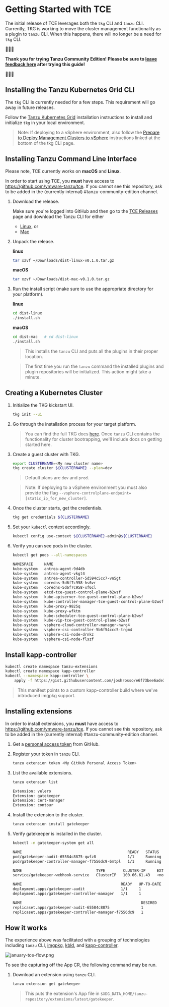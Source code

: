 # Getting Started with TCE

The initial release of TCE leverages both the `tkg` CLI and `tanzu` CLI.
Currently, TKG is working to move the cluster management functionality as a
plugin to `tanzu` CLI. When this happens, there will no longer be a need for
`tkg` CLI.

🚨🚨🚨

**Thank you for trying Tanzu Community Edition! Please be sure to [leave
feedback
here](https://github.com/vmware-tanzu/tce/issues/new?assignees=&labels=feedback&template=feedback-on-tanzu-community-edition-template.md&title=)
after trying this guide!**

🚨🚨🚨

## Installing the Tanzu Kubernetes Grid CLI

The `tkg` CLI is currently needed for a few steps. This requirement will go
away in future releases.

Follow the [Tanzu Kubernetes
Grid](https://docs.vmware.com/en/VMware-Tanzu-Kubernetes-Grid/1.1/vmware-tanzu-kubernetes-grid-11/GUID-install-tkg-set-up-tkg.html)
installation instructions to install and initialize `tkg` in your local
environment.

> Note: If deploying to a vSphere environment, also follow the [Prepare to
  Deploy Management Clusters to
  vSphere](https://docs.vmware.com/en/VMware-Tanzu-Kubernetes-Grid/1.1/vmware-tanzu-kubernetes-grid-11/GUID-install-tkg-vsphere.html)
  instructions linked at the bottom of the tkg CLI page.

## Installing Tanzu Command Line Interface

Please note, TCE currently works on **macOS** and **Linux**.

In order to start using TCE, you **must** have access to
https://github.com/vmware-tanzu/tce. If you cannot see this repository, ask to
be added in the (currently internal) #tanzu-community-edition channel.

1. Download the release.

    Make sure you're logged into GitHub and then go to the [TCE Releases](https://github.com/vmware-tanzu/tce/releases/tag/v0.1.0) page and download the Tanzu CLI for either

    * [Linux](https://github.com/vmware-tanzu/tce/releases/download/v0.1.0/dist-linux-v0.1.0.tar.gz), or
    * [Mac](https://github.com/vmware-tanzu/tce/releases/download/v0.1.0/dist-mac-v0.1.0.tar.gz)

1. Unpack the release.

    **linux**

    ```sh
    tar xzvf ~/Downloads/dist-linux-v0.1.0.tar.gz
    ```

    **macOS**

    ```sh
    tar xzvf ~/Downloads/dist-mac-v0.1.0.tar.gz
    ```

1. Run the install script (make sure to use the appropriate directory for your platform).

    **linux**

    ```sh
    cd dist-linux
    ./install.sh
    ```

    **macOS**

    ```sh
    cd dist-mac   # cd dist-linux
    ./install.sh
    ```

    > This installs the `tanzu` CLI and puts all the plugins in their proper
    location.
    
    > The first time you run the `tanzu` command the installed plugins and plugin repositories will be initialized. This action might take a minute.

## Creating a Kubernetes Cluster

1. Initialize the TKG kickstart UI.

    ```sh
    tkg init --ui
    ```

1. Go through the installation process for your target platform.

    > You can find the full TKG docs
      [here](https://docs.vmware.com/en/VMware-Tanzu-Kubernetes-Grid/1.2/vmware-tanzu-kubernetes-grid-12/GUID-mgmt-clusters-deploy-management-clusters.html).
      Once `tanzu` CLI contains the functionality for cluster bootrapping, we'll
      include docs on getting started here.

1. Create a guest cluster with TKG.

    ```sh
    export CLUSTERNAME=<My new cluster name>
    tkg create cluster ${CLUSTERNAME} --plan=dev
    ```

    > Default plans are `dev` and `prod`.

    > Note: If deploying to a vSphere environment you must also provide the
      flag `--vsphere-controlplane-endpoint=[static_ip_for_new_cluster]`.

1. Once the cluster starts, get the credentials.

    ```sh
    tkg get credentials ${CLUSTERNAME}
    ```

1. Set your `kubectl` context accordingly.

    ```sh
    kubectl config use-context ${CLUSTERNAME}-admin@${CLUSTERNAME}
    ```

1. Verify you can see pods in the cluster.

    ```sh
    kubectl get pods --all-namespaces

    NAMESPACE     NAME                                                    READY   STATUS    RESTARTS   AGE
    kube-system   antrea-agent-9d4db                                      2/2     Running   0          3m42s
    kube-system   antrea-agent-vkgt4                                      2/2     Running   1          5m48s
    kube-system   antrea-controller-5d594c5cc7-vn5gt                      1/1     Running   0          5m49s
    kube-system   coredns-5d6f7c958-hs6vr                                 1/1     Running   0          5m49s
    kube-system   coredns-5d6f7c958-xf6cl                                 1/1     Running   0          5m49s
    kube-system   etcd-tce-guest-control-plane-b2wsf                      1/1     Running   0          5m56s
    kube-system   kube-apiserver-tce-guest-control-plane-b2wsf            1/1     Running   0          5m56s
    kube-system   kube-controller-manager-tce-guest-control-plane-b2wsf   1/1     Running   0          5m56s
    kube-system   kube-proxy-9825q                                        1/1     Running   0          5m48s
    kube-system   kube-proxy-wfktm                                        1/1     Running   0          3m42s
    kube-system   kube-scheduler-tce-guest-control-plane-b2wsf            1/1     Running   0          5m56s
    kube-system   kube-vip-tce-guest-control-plane-b2wsf                  1/1     Running   0          5m56s
    kube-system   vsphere-cloud-controller-manager-nwrg4                  1/1     Running   2          5m48s
    kube-system   vsphere-csi-controller-5b6f54ccc5-trgm4                 5/5     Running   0          5m49s
    kube-system   vsphere-csi-node-drnkz                                  3/3     Running   0          5m48s
    kube-system   vsphere-csi-node-flszf                                  3/3     Running   0          3m42s
    ```

## Install kapp-controller

```sh
kubectl create namespace tanzu-extensions
kubectl create namespace kapp-controller
kubectl --namespace kapp-controller \
    apply -f https://gist.githubusercontent.com/joshrosso/e6f73bee6ade35b1be5280be4b6cb1de/raw/b9f8570531857b75a90c1e961d0d134df13adcf1/kapp-controller-build.yaml
```

> This manifest points to a custom kapp-controller build where we've introduced
  imgpkg support.

## Installing extensions

In order to install extensions, you **must** have access to
https://github.com/vmware-tanzu/tce. If you cannot see this repository, ask to
be added in the (currently internal) #tanzu-community-edition channel.

1. Get a [personal access
   token](https://docs.github.com/en/github/authenticating-to-github/creating-a-personal-access-token)
   from GitHub.

1. Register your token in `tanzu` CLI.

    ```sh
    tanzu extension token <My GitHub Personal Access Token>
    ```

1. List the available extensions.

    ```sh
    tanzu extension list

    Extension: velero
    Extension: gatekeeper
    Extension: cert-manager
    Extension: contour
    ```


1. Install the extension to the cluster.

    ```sh
    tanzu extension install gatekeeper
    ```

1. Verify gatekeeper is installed in the cluster.

    ```sh
    kubectl -n gatekeeper-system get all

    NAME                                               READY   STATUS    RESTARTS   AGE
    pod/gatekeeper-audit-65584c8875-qwfz8              1/1     Running   0          109s
    pod/gatekeeper-controller-manager-f7556dc9-6mtpl   1/1     Running   0          109s

    NAME                                 TYPE        CLUSTER-IP     EXTERNAL-IP   PORT(S)   AGE
    service/gatekeeper-webhook-service   ClusterIP   100.66.61.43   <none>        443/TCP   109s

    NAME                                            READY   UP-TO-DATE   AVAILABLE   AGE
    deployment.apps/gatekeeper-audit                1/1     1            1           109s
    deployment.apps/gatekeeper-controller-manager   1/1     1            1           109s

    NAME                                                     DESIRED   CURRENT   READY   AGE
    replicaset.apps/gatekeeper-audit-65584c8875              1         1         1       109s
    replicaset.apps/gatekeeper-controller-manager-f7556dc9   1         1         1       109s
    ```

## How it works

The experience above was facilitated with a grouping of technologies including
`tanzu` CLI, [imgpkg](https://carvel.dev/imgpkg/), [kbld](https://carvel.dev/kbld/), and [kapp-controller](https://github.com/vmware-tanzu/carvel-kapp-controller).

![january-tce-flow.png](./images/january-tce-flow.png)

To see the capturing off the App CR, the following command may be run.

1. Download an extension using `tanzu` CLI.

    ```sh
    tanzu extension get gatekeeper
    ```

    > This puts the extension's App file in
    `$XDG_DATA_HOME/tanzu-repository/extensions/latest/gatekeeper`.
